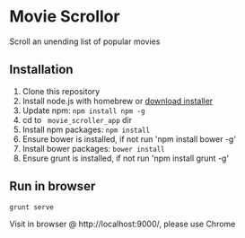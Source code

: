 # Movie Scrollor

Scroll an unending list of popular movies

## Installation

1. Clone this repository
2. Install node.js with homebrew or [download installer](https://nodejs.org/en/download/)
3. Update npm: `npm install npm -g`
4. cd to ` movie_scroller_app` dir
5. Install npm packages: `npm install`  
6. Ensure bower is installed, if not run 'npm install bower -g'
7. Install bower packages: `bower install`  
8. Ensure grunt is installed, if not run 'npm install grunt -g'

## Run in browser

`grunt serve`  
  
Visit in browser @ http://localhost:9000/, please use Chrome
	



